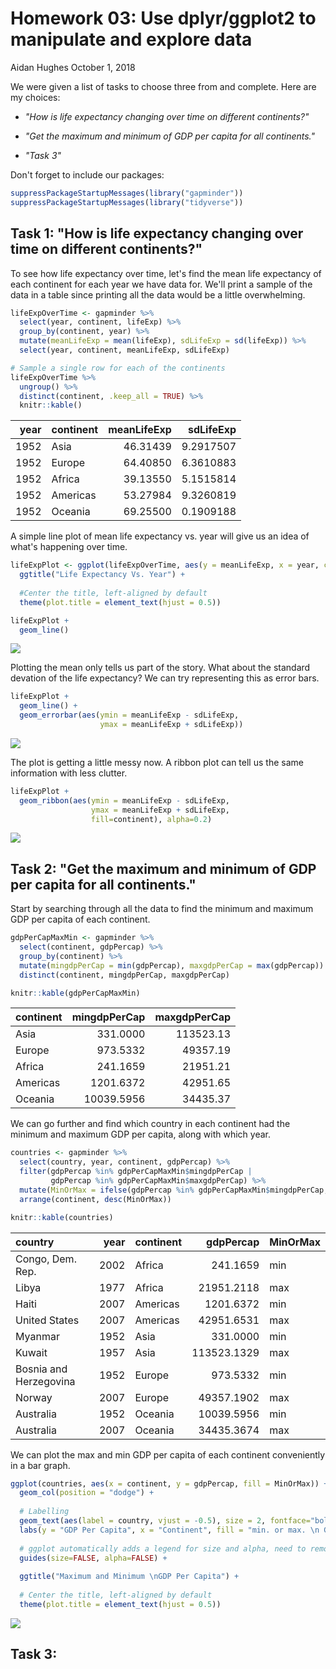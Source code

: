 Homework 03: Use dplyr/ggplot2 to manipulate and explore data
================
Aidan Hughes
October 1, 2018

We were given a list of tasks to choose three from and complete. Here are my choices:

-   *"How is life expectancy changing over time on different continents?"*

-   *"Get the maximum and minimum of GDP per capita for all continents."*

-   *"Task 3"*

Don't forget to include our packages:

``` r
suppressPackageStartupMessages(library("gapminder"))
suppressPackageStartupMessages(library("tidyverse"))
```

Task 1: "How is life expectancy changing over time on different continents?"
----------------------------------------------------------------------------

To see how life expectancy over time, let's find the mean life expectancy of each continent for each year we have data for. We'll print a sample of the data in a table since printing all the data would be a little overwhelming.

``` r
lifeExpOverTime <- gapminder %>%
  select(year, continent, lifeExp) %>%
  group_by(continent, year) %>%
  mutate(meanLifeExp = mean(lifeExp), sdLifeExp = sd(lifeExp)) %>%
  select(year, continent, meanLifeExp, sdLifeExp)

# Sample a single row for each of the continents
lifeExpOverTime %>%
  ungroup() %>%
  distinct(continent, .keep_all = TRUE) %>%
  knitr::kable()
```

|  year| continent |  meanLifeExp|  sdLifeExp|
|-----:|:----------|------------:|----------:|
|  1952| Asia      |     46.31439|  9.2917507|
|  1952| Europe    |     64.40850|  6.3610883|
|  1952| Africa    |     39.13550|  5.1515814|
|  1952| Americas  |     53.27984|  9.3260819|
|  1952| Oceania   |     69.25500|  0.1909188|

A simple line plot of mean life expectancy vs. year will give us an idea of what's happening over time.

``` r
lifeExpPlot <- ggplot(lifeExpOverTime, aes(y = meanLifeExp, x = year, color = continent, group = continent)) +
  ggtitle("Life Expectancy Vs. Year") +
  
  #Center the title, left-aligned by default
  theme(plot.title = element_text(hjust = 0.5))

lifeExpPlot +
  geom_line()
```

![](hw03-aidanh14_files/figure-markdown_github/line%20plot-1.png)

Plotting the mean only tells us part of the story. What about the standard devation of the life expectancy? We can try representing this as error bars.

``` r
lifeExpPlot +
  geom_line() +
  geom_errorbar(aes(ymin = meanLifeExp - sdLifeExp,
                    ymax = meanLifeExp + sdLifeExp))
```

![](hw03-aidanh14_files/figure-markdown_github/line%20with%20error%20bars-1.png)

The plot is getting a little messy now. A ribbon plot can tell us the same information with less clutter.

``` r
lifeExpPlot +
  geom_ribbon(aes(ymin = meanLifeExp - sdLifeExp,
                  ymax = meanLifeExp + sdLifeExp,
                  fill=continent), alpha=0.2)
```

![](hw03-aidanh14_files/figure-markdown_github/ribbon%20plot-1.png)

Task 2: "Get the maximum and minimum of GDP per capita for all continents."
---------------------------------------------------------------------------

Start by searching through all the data to find the minimum and maximum GDP per capita of each continent.

``` r
gdpPerCapMaxMin <- gapminder %>%
  select(continent, gdpPercap) %>%
  group_by(continent) %>%
  mutate(mingdpPerCap = min(gdpPercap), maxgdpPerCap = max(gdpPercap)) %>%
  distinct(continent, mingdpPerCap, maxgdpPerCap)

knitr::kable(gdpPerCapMaxMin)
```

| continent |  mingdpPerCap|  maxgdpPerCap|
|:----------|-------------:|-------------:|
| Asia      |      331.0000|     113523.13|
| Europe    |      973.5332|      49357.19|
| Africa    |      241.1659|      21951.21|
| Americas  |     1201.6372|      42951.65|
| Oceania   |    10039.5956|      34435.37|

We can go further and find which country in each continent had the minimum and maximum GDP per capita, along with which year.

``` r
countries <- gapminder %>%
  select(country, year, continent, gdpPercap) %>%
  filter(gdpPercap %in% gdpPerCapMaxMin$mingdpPerCap |
         gdpPercap %in% gdpPerCapMaxMin$maxgdpPerCap) %>%
  mutate(MinOrMax = ifelse(gdpPercap %in% gdpPerCapMaxMin$mingdpPerCap, "min", "max")) %>%
  arrange(continent, desc(MinOrMax))

knitr::kable(countries)
```

| country                |  year| continent |    gdpPercap| MinOrMax |
|:-----------------------|-----:|:----------|------------:|:---------|
| Congo, Dem. Rep.       |  2002| Africa    |     241.1659| min      |
| Libya                  |  1977| Africa    |   21951.2118| max      |
| Haiti                  |  2007| Americas  |    1201.6372| min      |
| United States          |  2007| Americas  |   42951.6531| max      |
| Myanmar                |  1952| Asia      |     331.0000| min      |
| Kuwait                 |  1957| Asia      |  113523.1329| max      |
| Bosnia and Herzegovina |  1952| Europe    |     973.5332| min      |
| Norway                 |  2007| Europe    |   49357.1902| max      |
| Australia              |  1952| Oceania   |   10039.5956| min      |
| Australia              |  2007| Oceania   |   34435.3674| max      |

We can plot the max and min GDP per capita of each continent conveniently in a bar graph.

``` r
ggplot(countries, aes(x = continent, y = gdpPercap, fill = MinOrMax)) +
  geom_col(position = "dodge") +
  
  # Labelling
  geom_text(aes(label = country, vjust = -0.5), size = 2, fontface="bold") +
  labs(y = "GDP Per Capita", x = "Continent", fill = "min. or max. \n GDP") +
  
  # ggplot automatically adds a legend for size and alpha, need to remove them
  guides(size=FALSE, alpha=FALSE) +
  
  ggtitle("Maximum and Minimum \nGDP Per Capita") +
  
  # Center the title, left-aligned by default
  theme(plot.title = element_text(hjust = 0.5))
```

![](hw03-aidanh14_files/figure-markdown_github/bar%20plot-1.png)

Task 3:
-------
